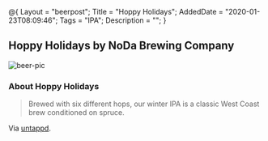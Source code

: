 @{
 Layout = "beerpost";
 Title = "Hoppy Holidays";
 AddedDate = "2020-01-23T08:09:46";
 Tags = "IPA";
 Description = "";
 }
 

## Hoppy Holidays by NoDa Brewing Company

![beer-pic]

### About Hoppy Holidays

> Brewed with six different hops, our winter IPA is a classic West Coast brew conditioned on spruce.

Via [untappd][untappd-url].

[untappd-url]: <https://untappd.com//b/noda-brewing-company-hoppy-holidays/911983>
[beer-pic]: https://jasonpowley.com/assets/img/2020-01-23-hoppy-holidays.jpeg "Hoppy Holidays by NoDa Brewing Company"
